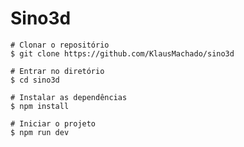 <h1>Sino3d</h1>


    # Clonar o repositório
    $ git clone https://github.com/KlausMachado/sino3d

    # Entrar no diretório
    $ cd sino3d

    # Instalar as dependências
    $ npm install

    # Iniciar o projeto
    $ npm run dev
